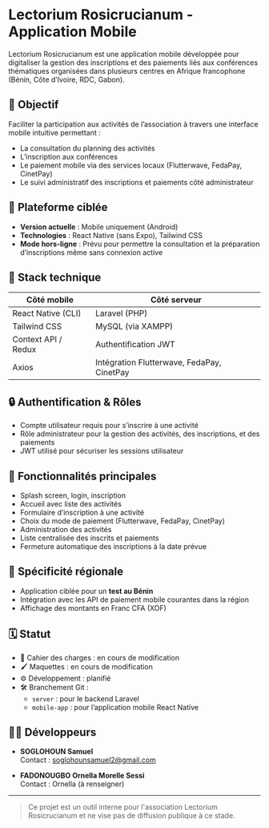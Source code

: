 # Lectorium Rosicrucianum - Application Mobile

Lectorium Rosicrucianum est une application mobile développée pour digitaliser la gestion des inscriptions et des paiements liés aux conférences thématiques organisées dans plusieurs centres en Afrique francophone (Bénin, Côte d’Ivoire, RDC, Gabon).

## 🎯 Objectif

Faciliter la participation aux activités de l’association à travers une interface mobile intuitive permettant :
- La consultation du planning des activités
- L’inscription aux conférences
- Le paiement mobile via des services locaux (Flutterwave, FedaPay, CinetPay)
- Le suivi administratif des inscriptions et paiements côté administrateur

## 📱 Plateforme ciblée

- **Version actuelle** : Mobile uniquement (Android)
- **Technologies** : React Native (sans Expo), Tailwind CSS
- **Mode hors-ligne** : Prévu pour permettre la consultation et la préparation d’inscriptions même sans connexion active

## 🧰 Stack technique

| Côté mobile         | Côté serveur               |
|---------------------|----------------------------|
| React Native (CLI)  | Laravel (PHP)              |
| Tailwind CSS        | MySQL (via XAMPP)          |
| Context API / Redux | Authentification JWT       |
| Axios               | Intégration Flutterwave, FedaPay, CinetPay |

## 🔒 Authentification & Rôles

- Compte utilisateur requis pour s’inscrire à une activité
- Rôle administrateur pour la gestion des activités, des inscriptions, et des paiements
- JWT utilisé pour sécuriser les sessions utilisateur

## 🔄 Fonctionnalités principales

- Splash screen, login, inscription
- Accueil avec liste des activités
- Formulaire d’inscription à une activité
- Choix du mode de paiement (Flutterwave, FedaPay, CinetPay)
- Administration des activités
- Liste centralisée des inscrits et paiements
- Fermeture automatique des inscriptions à la date prévue

## 📍 Spécificité régionale

- Application ciblée pour un **test au Bénin**
- Intégration avec les API de paiement mobile courantes dans la région
- Affichage des montants en Franc CFA (XOF)

## 🗓️ Statut

- 📐 Cahier des charges : en cours de modification
- 🖌️ Maquettes : en cours de modification
- ⚙️ Développement : planifié
- 🛠️ Branchement Git :
  - `server` : pour le backend Laravel
  - `mobile-app` : pour l’application mobile React Native

## 👨‍💻 Développeurs

- **SOGLOHOUN Samuel**  
  Contact : soglohounsamuel2@gmail.com

- **FADONOUGBO Ornella Morelle Sessi**  
  Contact : Ornella (à renseigner)

---

> Ce projet est un outil interne pour l'association Lectorium Rosicrucianum et ne vise pas de diffusion publique à ce stade.
